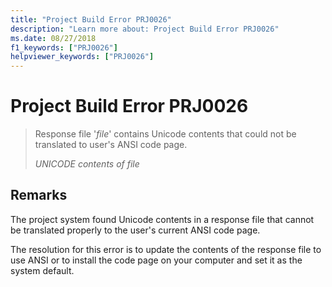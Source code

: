 ```yaml
---
title: "Project Build Error PRJ0026"
description: "Learn more about: Project Build Error PRJ0026"
ms.date: 08/27/2018
f1_keywords: ["PRJ0026"]
helpviewer_keywords: ["PRJ0026"]
---
```

# Project Build Error PRJ0026

> Response file '*file*' contains Unicode contents that could not be translated to user's ANSI code page.
>
> *UNICODE contents of file*

## Remarks

The project system found Unicode contents in a response file that cannot be translated properly to the user's current ANSI code page.

The resolution for this error is to update the contents of the response file to use ANSI or to install the code page on your computer and set it as the system default.
